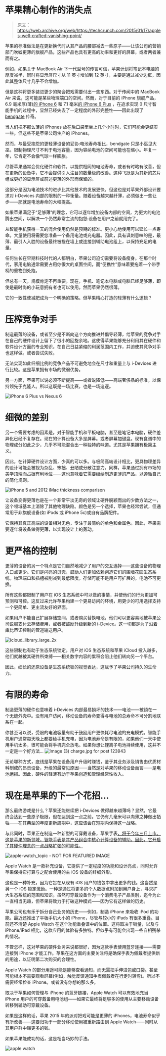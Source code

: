 # 苹果精心制作的消失点 

> 原文：<https://web.archive.org/web/https://techcrunch.com/2015/01/17/apples-well-crafted-vanishing-point/>

苹果的标准做法是在更新换代时从其产品的腰部减去一些原子——让该公司的营销部门吹嘘更薄的旗舰产品，这些产品也具有更高的功率和更好的屏幕，或者两者兼而有之。

例如，如果关于 MacBook Air 下一代型号的传言可信，苹果计划将笔记本电脑的厚度减半，同时将显示屏尺寸从 11 英寸增加到 12 英寸，主要是通过减少边框，因此其整体尺寸几乎不会增加。

但是这种将更多装进更少的聚会把戏需要付出一些东西。对于传闻中的 MacBook Air 来说，这可能是某些物理端口的空间。然而，对于目前的 iPhone 旗舰产品，6.9 毫米厚(薄)[的 iPhone 6](https://web.archive.org/web/20221206221602/https://beta.techcrunch.com/topic/product/iphone-6/) 和 7.1 毫米[的 iPhone 6 Plus](https://web.archive.org/web/20221206221602/https://beta.techcrunch.com/tag/iphone-6-plus/) ，在追求实现 0 尺寸智能手机的过程中，显然已经失去了一定程度的外形完整性——因此出现了 [bendgate](https://web.archive.org/web/20221206221602/https://beta.techcrunch.com/tag/bendgate/) 传奇。

当人们把不那么薄的 iPhones 放在后口袋里坐上几个小时时，它们可能会更结实一些。但这些不是苹果公司生产的 iPhones。

然而，与最受抱怨的更轻薄设备的妥协:电池寿命相比，bendgate 只是小巫见大巫。限制物理尺寸不利于电池容量，因为容纳电池的空间可能也在缩小。年复一年，它肯定不会像气球一样膨胀。

尽管苹果通常会优化硬件和软件，以提供相同的电池寿命，或者有时略有改善，但在更新的设备中，它不会提供引人注目的数量级的改善。这种飞跃是为其新的芯片组或更好的显示屏或前述更薄的外形而保留的。

这部分是因为电池技术的进步比其他技术的发展更快。但这也是对苹果外部设计要求对 i-Devices 内部的限制的一种衡量。随着设备越来越纤薄，必须做出一些让步——那就是电池寿命的大幅提高。

如果苹果满足于“足够薄”的理念，它可以逐年增加设备内部的空间，为更大的电池腾出空间，以解决一个仍然非常主流的抱怨:设备在用户之前就用完了。

从智能手机获得一天的混合使用仍然是预期的标准。更小心地使用可以延长一点寿命。大量使用将需要您准备一个备用电池或充电器。因此，具有讽刺意味的是，最薄、最引人入胜的设备最终被拴在墙上或连接到辅助电池组上，以保持充足的电量。

任何生长在早期科技时代的人都明白，苹果公司迫切需要将设备瘦身。在那个时代，家用电脑通常需要占用你很大的桌面空间，而“便携性”意味着要拖着一个带手柄的重物到处跑。

但总有一天，规模肯定不再重要。现在，手机、笔记本电脑或电脑已经足够薄，即使是最时尚的小玩意拥有者也可以使用。然而苹果仍然很薄。

它的一致性使减肥成为一个明确的策略。但苹果精心打造的轻薄有什么逻辑？

# 压榨竞争对手

制造最薄的设备，或者至少是不断向这个方向推进并倡导轻薄，给苹果的竞争对手在自己的硬件设计上留下了很小的回旋余地。这使得苹果能够充分利用其在硬件和软件设计方面的专业知识，在自己日益紧缩的利润范围内工作，并迫使其竞争对手也这样做。或者尝试失败。

无法实现如此纤细比例的竞争产品不可避免地会在尺寸和重量上与 i-Devices 进行比较。这是苹果拥有市场的微弱优势。

另一方面，苹果可以说必须不断提高——或者说降低——高端奢侈品的标准，以保持领先于克隆人。所以这既是一场比赛，也是一场追逐。

![iPhone 6 Plus vs Nexus 6](img/da17f712b359206676843e15fd639d05.png)

# 细微的差别

另一个需要考虑的因素是，对于智能手机和平板电脑，甚至是笔记本电脑，硬件差异化已经不复存在。现在的计算设备大多是屏幕。或者屏幕加键盘。现有食谱中的物理成分如此之少，几乎不可能混合出一种独特的味道。尤其是苹果拥有极简主义。

因此，在计算硬件设计方面，少真的可以多。与极简高端设计相比，更具物理差异的设计可能会被视为杂乱、笨拙、丑陋或分散注意力。同样，苹果通过拥有市场的美学顶端而占据有利地位——这也意味着它需要继续制造更薄的产品，以遵循自己的简化规则。

![iPhone 5 and 2012 iMac thickness comparison](img/8c359612d8c6cb8ea7d1c126e6403171.png)

让设备变得更薄也是在一个非常平淡无奇的领域让硬件脱颖而出的少数方法之一，这个领域基本上消除了其他物理缺陷。颜色是另一个选择，苹果也经常尝试，但通常用于非旗舰设备(如 iPods 或 iPhone 5c)或自有品牌配件。

它保持其真正高端的设备相对无色，专注于最简约的单色和金属色。因此，苹果需要逐年将设备做得更薄，以实现设计上的轰动。

# 更严格的控制

更薄的设备的另一个特点是它们自然地减少了用户的交互选择——这些设备的物理入口点更少。它们是闪亮的贝壳，鼓励人们更加依赖创造它们的围墙花园生态系统。物理端口和插槽被削减到最低限度。存储可能不是用户可扩展的。电池不可更换。

所有这些都限制了用户在 iOS 生态系统中可以做的事情，并使他们的行为更加可预测和可控。这反过来允许苹果构建一个更易访问的环境，用更少的可用选择支持一个更简单、更主流友好的界面。

如果用户不能自己扩展存储空间，或者购买替换电池，他们可以更容易地被苹果公司说服支付云存储费用，或者被鼓励升级到新的 i-Device。这一切都是为了沿着库比蒂诺控制的管道输送用户。

![icloud_library_large_2x](img/1499c5efced552187b9bcca510593812.png)

这些限制也有助于生态系统锁定。用户对 iOS 生态系统和苹果 iCloud 投入越多，他们就越被其硬件所束缚——相关数字内容的累积会阻止他们转向另一个平台。

因此，细长的还原设备是生态系统锁的视觉表达，这赋予了苹果公司持久的生命力。

# 有限的寿命

制造更薄的硬件也意味着 i-Devices 内部最易损坏的技术——电池——被锁在一个无缝外壳中。没有用户访问，移动设备的寿命变得与电池的总寿命不可分割地联系在一起。

你甚至可以说，受限的电池容量有助于鼓励用户更快耗尽电池的充电模式。智能手机用户通常每天晚上都要给手机充电，因为电池寿命是有限的，如果他们一天中使用手机太多，很可能会将手机完全放电。如果你想让锂离子电池持续使用，这并不一定是一个好方法… ![Image (3) charge.jpg for post 123943](img/6cbba23ccf6c5641f1ad1766051f5c34.png)

无论哪种方式，底线是苹果在设备用户升级时赚钱，鉴于其业务涉及销售由优质材料制成的昂贵设备，升级的最常见原因——当然是对苹果的移动设备而言——是电池磨损。因此，硬件的轻薄有助于苹果创造和管理经常性收入。

# 现在是苹果的下一个花招…

那么最终游戏是什么？苹果还能继续把 i-Devices 做得越来越薄吗？显然，它最终会达到一些原子极限，但在达到这一点之前，它仍有几毫米可以向薄之神做出牺牲——在其典型的年度更新周期中，这应该会在短期内保持这一战略。

与此同时，苹果正在制造一种新型的可穿戴设备，苹果手表[，将于今年三月上市。这是苹果的新领域，智能手表是其产品组合中核心计算设备的辅助。因此，它开启了其硬件理念的一点战略扩张的可能性。](https://web.archive.org/web/20221206221602/https://beta.techcrunch.com/topic/product/apple-watch/)

![apple-watch_topic - NOT FOR FEATURED IMAGE](img/e3de73f4dcc244100aad81eba906a975.png)

Apple Watch 是一款补充设备，它提供了一定程度的功能和设计亮点，同时允许苹果保持它打算与之配合使用的主 iOS 设备的纤细外形。

这也是一种补充，因为它旨在从现有 iOS 用户的钱包中拿出更多的钱。这当然是另一个 iOS 锁定激励。一种是通过将更多的个人数据点附加到用户身上，寻求扩大生态系统的范围和知识。虽然可穿戴设备作为一个消费电子产品类别，迄今为止一直相当无趣，但苹果将致力于打破这种模式——因为它有这样做的历史。

苹果公司也有乐于拆分自己业务的历史——例如，制造 iPhone 来吸收 iPod 的功能。最近还推出了平板手机大小的 iPhone，尽管与较小的 iPads 有很多重叠。目前还不清楚 Apple Watch 在这个功能重叠谱中的位置。这将取决于销量，以及与 iPhone/iPad 相比，这款应用的体验有多独特。但似乎有可能会出现一些自相残杀的情况。

不管怎样，这对苹果的硬件业务来说都很好，因为这款手表使用蓝牙连接——需要连接到 iPhone 才能工作。苹果在这方面的主要关注将是确保手表为佩戴者提供新的用途，以证明第二次购买的合理性。

Apple Watch 的部分用途可能是能够查看通知，而无需把手伸进包或口袋。甚至可能根本不需要观看屏幕(例如，触觉反馈通知手表佩戴者在行走时转弯)。所以不需要经常检查 iPhone。或者没有你想的那么多。

取决于苹果如何管理与 iPhone 的蓝牙链接，Apple Watch 可以有效地充当 iPhone 用户的可穿戴备用电池组——如果它最终将足够多的使用从主要移动设备转移到辅助可穿戴设备。

如果是这样的话，苹果 2015 年的派对把戏可能是更薄的 iPhones，电池寿命似乎有所改善——这要归功于一部分移动使用被重新路由到 Apple Watch——同时从其用户群中赚更多的钱。

如果苹果能成功的话，这是相当巧妙的手法。

![apple watch](img/8ceee2130c087bdfd53960f5baa33a84.png)